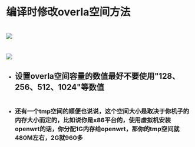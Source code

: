 # 编译时修改overla空间方法
#
# <img src="https://github.com/danshui-git/shuoming/blob/master/doc/ov1.png" />
# <img src="https://github.com/danshui-git/shuoming/blob/master/doc/ov2.png" />
- ## 设置overla空间容量的数值最好不要使用"128、256、512、1024"等数值
#
#
- ### 还有一个tmp空间的顺便也说说，这个空间大小是取决于你机子的内存大小而定的，比如说你是x86平台的，使用虚拟机安装openwrt的话，你分配1G内存给openwrt，那你的tmp空间就480M左右，2G就960多
